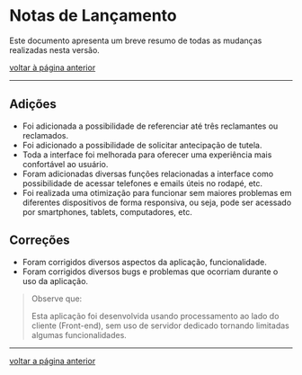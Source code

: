 # Notas de Lançamento

Este documento apresenta um breve resumo de todas as mudanças realizadas nesta versão.

[voltar à página anterior](../README.md)

---

## Adições

- Foi adicionada a possibilidade de referenciar até três reclamantes ou reclamados.
- Foi adicionado a possibilidade de solicitar antecipação de tutela.
- Toda a interface foi melhorada para oferecer uma experiência mais confortável ao usuário.
- Foram adicionadas diversas funções relacionadas a interface como possibilidade de acessar telefones e emails úteis no rodapé, etc.
- Foi realizada uma otimização para funcionar sem maiores problemas em diferentes dispositivos de forma responsiva, ou seja, pode ser acessado por smartphones, tablets, computadores, etc.

## Correções

- Foram corrigidos diversos aspectos da aplicação, funcionalidade.
- Foram corrigidos diversos bugs e problemas que ocorriam durante o uso da aplicação.

> Observe que:
>
> Esta aplicação foi desenvolvida usando processamento ao lado do cliente (Front-end), sem uso de servidor dedicado tornando limitadas algumas funcionalidades.

---
[voltar a página anterior](../README.md)